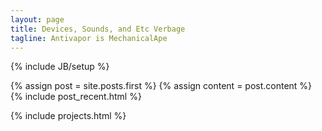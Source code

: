 ```yaml
---
layout: page
title: Devices, Sounds, and Etc Verbage
tagline: Antivapor is MechanicalApe
---
```

{% include JB/setup %}

<div class="blog-index">
{% assign post = site.posts.first %}
{% assign content = post.content %}
{% include post_recent.html %}
</div>

{% include projects.html %}
